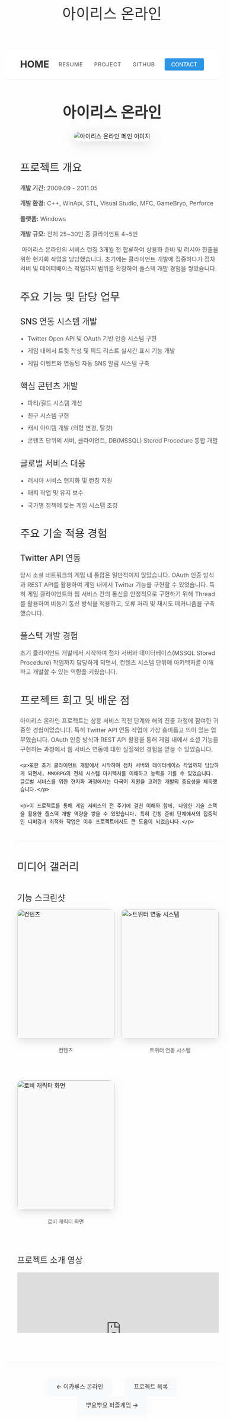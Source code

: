 ﻿---
layout: page
title: 아이리스 온라인
permalink: /portfolio/iris/
---

<div class="navigation-container">
  <div class="logo">
    <a href="/">HOME</a>
  </div>
  <nav class="main-navigation">
    <ul>
      <li><a href="/" class="nav-link {% if page.url == '/' %}active{% endif %}">RESUME</a></li>
      <li><a href="/portfolio/" class="nav-link {% if page.url == '/portfolio/' %}active{% endif %}">PROJECT</a></li>
      <li><a href="https://github.com/aquhm" class="nav-link">GITHUB</a></li>
    </ul>
  </nav>
  <div class="navigation-button">
    <a href="mailto:aquhm@naver.com" class="contact-button">CONTACT</a>
  </div>
</div>

<div class="portfolio-header">
  <h1>아이리스 온라인</h1>
</div>

<div class="portfolio-main-image">
  <img src="{{ site.baseurl }}/images/portfolio/iris_image1.jpg" alt="아이리스 온라인 메인 이미지">
</div>

<div class="project-section">
  <h2>프로젝트 개요</h2>

  <div class="project-details">
    <p><strong>개발 기간:</strong> 2009.09 - 2011.05</p>  
    <p><strong>개발 환경:</strong> C++, WinApi, STL, Visual Studio, MFC, GameBryo, Perforce</p>  
    <p><strong>플랫폼:</strong> Windows</p>  
    <p><strong>개발 규모:</strong> 전체 25~30인 중 클라이언트 4~5인</p>
  </div>

  <div class="project-description">
    <p>&nbsp;아이리스 온라인의 서비스 런칭 3개월 전 합류하여 상용화 준비 및 러시아 진출을 위한 현지화 작업을 담당했습니다. 초기에는 클라이언트 개발에 집중하다가 점차 서버 및 데이터베이스 작업까지 범위를 확장하여 풀스택 개발 경험을 쌓았습니다.</p>
  </div>
</div>

<div class="project-section">
  <h2>주요 기능 및 담당 업무</h2>

  <div class="feature-section">
    <h3>SNS 연동 시스템 개발</h3>
    <ul>
      <li>Twitter Open API 및 OAuth 기반 인증 시스템 구현</li>
      <li>게임 내에서 트윗 작성 및 피드 리스트 실시간 표시 기능 개발</li>
      <li>게임 이벤트와 연동된 자동 SNS 알림 시스템 구축</li>
    </ul>
  </div>

  <div class="feature-section">
    <h3>핵심 콘텐츠 개발</h3>
    <ul>
      <li>파티/길드 시스템 개선</li>
      <li>친구 시스템 구현</li>
      <li>캐시 아이템 개발 (외형 변경, 탈것)</li>
      <li>콘텐츠 단위의 서버, 클라이언트, DB(MSSQL) Stored Procedure 통합 개발</li>
    </ul>
  </div>

  <div class="feature-section">
    <h3>글로벌 서비스 대응</h3>
    <ul>
      <li>러시아 서비스 현지화 및 런칭 지원</li>
      <li>패치 작업 및 유지 보수</li>
      <li>국가별 정책에 맞는 게임 시스템 조정</li>
    </ul>
  </div>
</div>

<div class="project-section">
  <h2>주요 기술 적용 경험</h2>

  <div class="challenge-section">
    <h3>Twitter API 연동</h3>
    <p>당시 소셜 네트워크의 게임 내 통합은 일반적이지 않았습니다. OAuth 인증 방식과 REST API를 활용하여 게임 내에서 Twitter 기능을 구현할 수 있었습니다. 
특히 게임 클라이언트와 웹 서비스 간의 통신을 안정적으로 구현하기 위해 Thread를 활용하여 비동기 통신 방식을 적용하고, 오류 처리 및 재시도 메커니즘을 구축했습니다.</p>
  </div>

  <div class="challenge-section">
    <h3>풀스택 개발 경험</h3>
    <p>초기 클라이언트 개발에서 시작하여 점차 서버와 데이터베이스(MSSQL Stored Procedure) 작업까지 담당하게 되면서, 컨텐츠 시스템 단위에 아키텍처를 이해하고 개발할 수 있는 역량을 키웠습니다. </p>
  </div>
</div>

<div class="project-section">
  <h2>프로젝트 회고 및 배운 점</h2>

  <div class="reflection-content">
    <p>아이리스 온라인 프로젝트는 상용 서비스 직전 단계와 해외 진출 과정에 참여한 귀중한 경험이었습니다. 특히 Twitter API 연동 작업이 가장 흥미롭고 의미 있는 업무였습니다. OAuth 인증 방식과 REST API 활용을 통해 게임 내에서 소셜 기능을 구현하는 과정에서 웹 서비스 연동에 대한 실질적인 경험을 얻을 수 있었습니다.</p>

    <p>또한 초기 클라이언트 개발에서 시작하여 점차 서버와 데이터베이스 작업까지 담당하게 되면서, MMORPG의 전체 시스템 아키텍처를 이해하고 능력을 기를 수 있었습니다. 글로벌 서비스를 위한 현지화 과정에서는 다국어 지원을 고려한 개발의 중요성을 체득했습니다.</p>

    <p>이 프로젝트를 통해 게임 서비스의 전 주기에 걸친 이해와 함께, 다양한 기술 스택을 활용한 풀스택 개발 역량을 쌓을 수 있었습니다. 특히 런칭 준비 단계에서의 집중적인 디버깅과 최적화 작업은 이후 프로젝트에서도 큰 도움이 되었습니다.</p>
  </div>
</div>

<div class="portfolio-media-gallery">
  <h2>미디어 갤러리</h2>
  <div class="image-gallery">
    <h3>기능 스크린샷</h3>
    <div class="gallery-grid">
      <div class="gallery-item">
        <img src="{{ site.baseurl }}/images/portfolio/iris_image2.jpg" alt="컨텐츠">
        <p>컨텐츠</p>
      </div>
      <div class="gallery-item">
        <img src="{{ site.baseurl }}/images/portfolio/iris_image3.jpg" alt=">트위터 연동 시스템">
        <p>트위터 연동 시스템</p>
      </div>
      <div class="gallery-item">
        <img src="{{ site.baseurl }}/images/portfolio/iris_image5.jpg" alt="로비 캐릭터 화면">
        <p>로비 캐릭터 화면</p>
      </div>
    </div>
  </div>
  <div class="video-container">
    <h3>프로젝트 소개 영상</h3>
    <div style="position: relative; padding-bottom: 30%; height: 0; overflow: hidden; max-width: 100%;">
      <iframe width="560" height="315" src="https://www.youtube.com/embed/koKhtPk20s4?si=mcemeQ2VktE1Kf4b" title="YouTube video player" frameborder="0" allow="accelerometer; autoplay; clipboard-write; encrypted-media; gyroscope; picture-in-picture; web-share" referrerpolicy="strict-origin-when-cross-origin" allowfullscreen></iframe>
    </div>
  </div>
</div>

<div class="portfolio-nav">
  <a href="/portfolio/icarus">← 이카루스 온라인</a>
  <a href="/portfolio/">프로젝트 목록</a>
  <a href="/portfolio/puyo_puzzle">뿌요뿌요 퍼즐게임 →</a>
</div>

<style>
.page-content {
  max-width: 800px;
  margin: 0 auto;
  padding: 0 20px;
  color: #333; /* portfolio.md와 일치하는 기본 텍스트 색상 */
  font-family: -apple-system, BlinkMacSystemFont, 'Segoe UI', Roboto, Oxygen, Ubuntu, Cantarell, 'Open Sans', 'Helvetica Neue', sans-serif;
  line-height: 1.6;
}

h2, h3, h4 {
  margin-top: 2em;
  margin-bottom: 1em;
  color: #1a1a1a;
  font-weight: 600;
}

p {
  margin-bottom: 1.5em;
}

.portfolio-header {
  margin-top: 2.5em;
  margin-bottom: 0.5em;
  text-align: center;
}

.portfolio-header h1 {
  font-size: 2.5rem;
  font-weight: 700;
  margin-bottom: 0.5em;
}

.portfolio-main-image {
  text-align: center;
  margin-bottom: 3em;
}

.portfolio-main-image img {
  max-width: 100%;
  height: auto;
  border-radius: 12px;
  box-shadow: 0 8px 30px rgba(0,0,0,0.12);
}

.project-section {
  margin-bottom: 40px;
  margin-left: 40px;
}

.project-details {
    font-size: 1rem;
    color: #555;
}

.project-details p {
  margin-bottom: 0.7em;
}

.feature-section, .challenge-section {
  margin-bottom: 30px;
}

ul, ol {
  padding-left: 2em;
  margin-bottom: 1.5em;
}

li {
  margin-bottom: 0.7em;
}

.portfolio-media-gallery {
  margin-left: 2em;
  border-top: 1px solid #eee;
  padding-top: 1em;
}

.image-gallery h3 {
  margin-bottom: 0.5em;
}

/* 제목과 내용물 사이 간격 조정 */
.portfolio-media-gallery h2 {
  margin-bottom: 1.5em; /* 제목 아래 간격 조정 */
}

/* 비디오 섹션과 이미지 갤러리 사이 간격 조정 */
.video-container {
  margin-bottom: 0em; /* 기존 간격 축소 */
}

.gallery-grid {
  display: grid;
  grid-template-columns: repeat(2, 1fr);
  gap: 20px;
  justify-items: center;
}

.gallery-item {
  margin-bottom: 30px;
  width: 100%;
  max-width: 500px;
  height: auto;
  overflow: visible;
}

.gallery-item img {
  width: 100%;
  height: 350px;
  object-fit: contain;
  border-radius: 12px;
  box-shadow: 0 8px 20px rgba(0,0,0,0.1);
  background-color: #f9f9f9;
  margin-bottom: 15px;
  transition: transform 0.3s ease;
}

.gallery-item img:hover {
  transform: scale(1.02);
}

.gallery-item p {  
  text-align: center;
  font-size: 1rem;
  color: #555;
  margin-top: 5px;
}

.portfolio-nav {
  margin-top: 5em;
  border-top: 1px solid #eee;
  padding-top: 2.5em;
  text-align: center;
}

.portfolio-nav a {
  display: inline-block;
  padding: 12px 24px;
  background-color: #f8f9fa;
  border-radius: 8px;
  text-decoration: none;
  color: #333;
  margin: 0 15px;
  transition: all 0.2s ease;
  font-weight: 500;
}


.portfolio-nav a:hover {
  background-color: #e9ecef;
  transform: translateY(-2px);
  box-shadow: 0 5px 15px rgba(0,0,0,0.08);
}

@media (max-width: 768px) {
  .gallery-grid {
    grid-template-columns: 1fr;
  }
  
  .page-content {
    padding: 0 25px;
  }
  
  .portfolio-nav a {
    margin: 10px 5px;
    display: block;
    width: 100%;
  }
}

/* 네비게이션 스타일 */
.navigation-container {
  display: flex;
  justify-content: space-between;
  align-items: center;
  padding: 20px 40px;
  background-color: white;
  border-bottom: 1px solid #eee;
  margin-bottom: 40px;
  position: sticky;
  top: 0;
  z-index: 100;
}

.logo a {
  font-size: 1.6rem;
  font-weight: 700;
  color: #333;
  text-decoration: none;
}

.main-navigation ul {
  display: flex;
  list-style: none;
  margin: 0;
  padding: 0;
}

.main-navigation li {
  margin: 0 15px;
}

.nav-link {
  font-size: 0.9rem;
  font-weight: 500;
  color: #666;
  text-decoration: none;
  letter-spacing: 1px;
  transition: color 0.3s;
}

.nav-link:hover, .nav-link.active {
  color: #2e95e5;
}

.contact-button {
  background-color: #2e95e5;
  color: white;
  padding: 8px 18px;
  border-radius: 4px;
  font-size: 0.9rem;
  font-weight: 500;
  text-decoration: none;
  transition: background-color 0.3s;
}

.contact-button:hover {
  background-color: #1a82d5;
  text-decoration: none;
  color: white;
}

/* Base Typography */
body {
  font-size: 16px; /* Base font size for all content */
  line-height: 1.6; /* Comfortable line spacing */
}

/* Main Text Elements */
p, li, td, th {
  font-size: 1rem; /* 16px relative to base */
}

/* Headings with Clear Hierarchy */
h1 {
  font-size: 2.5rem;
  color: #333;
  font-weight: 500;
}

h2 {
  font-size: 1.8rem;
  font-weight: 500;
  color: #333;
  margin-top: 30px;
  margin-bottom: 20px;
}

h3 {
  font-size: 1.4rem;
  font-weight: 500;
  color: #333;
  margin-top: 25px;
  margin-bottom: 15px;
}

/* 단락 스타일 */
p {
  margin-bottom: 20px;
  line-height: 1.6;
  color: #555;
}

/* 리스트 스타일 */
ul {
  padding-left: 20px;
  margin-bottom: 20px;
}

li {
  margin-bottom: 8px;
  color: #555;
}

/* Secondary Elements */
.meta-info, .project-details span {
  font-size: 0.9375rem; /* 15px - slightly smaller than body */
}

/* Caption Text */
.caption, figcaption, .gallery-item p {
  font-size: 0.875rem; /* 14px */
}

/* Responsive Adjustments */
@media (max-width: 768px) {
  body {
    font-size: 15px; /* Slightly smaller base on mobile */
  }
  
  h1 {
    font-size: 2rem; /* 30px */
  }
  
  h2 {
    font-size: 1.5rem; /* 24px */
  }
}
</style>